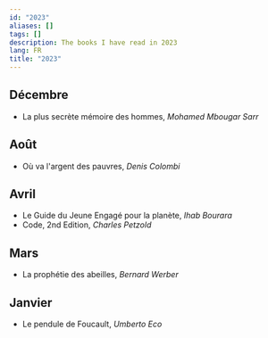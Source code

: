 ```yaml
---
id: "2023"
aliases: []
tags: []
description: The books I have read in 2023
lang: FR
title: "2023"
---
```

## Décembre
-  La plus secrète mémoire des hommes, _Mohamed Mbougar Sarr_
## Août
- Où va l'argent des pauvres, _Denis Colombi_
## Avril
- Le Guide du Jeune Engagé pour la planète, _Ihab Bourara_
- Code, 2nd Edition, _Charles Petzold_
## Mars
- La prophétie des abeilles, _Bernard Werber_
## Janvier
- Le pendule de Foucault, _Umberto Eco_


